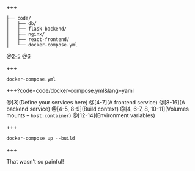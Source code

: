 +++

```ascii
├── code/
│   ├── db/
│   ├── flask-backend/
│   ├── nginx/
│   ├── react-frontend/
│   └── docker-compose.yml
```

@[2-5](Services)
@[6](Configuration)

+++

`docker-compose.yml`

+++?code=code/docker-compose.yml&lang=yaml

@[3](Define your services here)
@[4-7](A frontend service)
@[8-16](A backend service)
@[4-5, 8-9](Build context)
@[4, 6-7, 8, 10-11](Volumes mounts – <span class="gray">`host:container`</span>)
@[12-14](Environment variables)

+++

`docker-compose up --build`

+++


That wasn't so painful!

